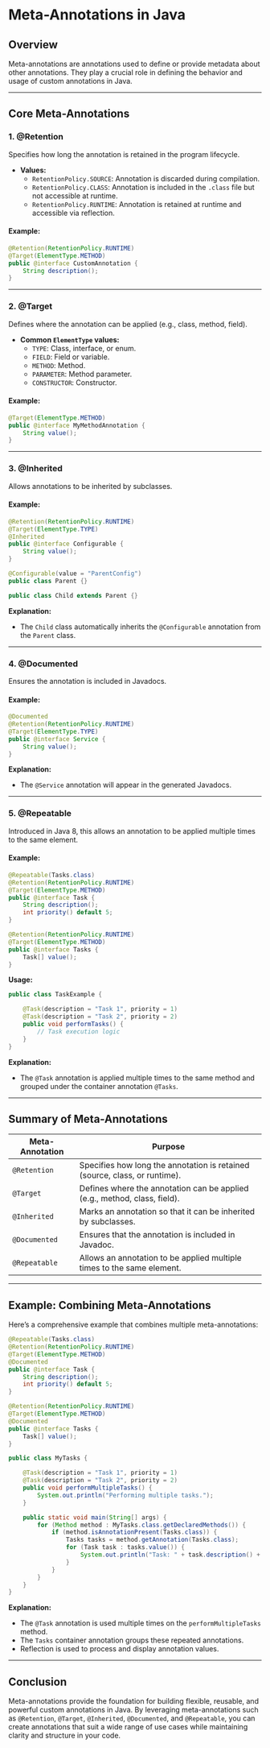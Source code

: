 # Meta-Annotations in Java

## Overview
Meta-annotations are annotations used to define or provide metadata about other annotations. They play a crucial role in defining the behavior and usage of custom annotations in Java.

---

## Core Meta-Annotations

### 1. **@Retention**
Specifies how long the annotation is retained in the program lifecycle.

- **Values:**
  - `RetentionPolicy.SOURCE`: Annotation is discarded during compilation.
  - `RetentionPolicy.CLASS`: Annotation is included in the `.class` file but not accessible at runtime.
  - `RetentionPolicy.RUNTIME`: Annotation is retained at runtime and accessible via reflection.

#### Example:
```java
@Retention(RetentionPolicy.RUNTIME)
@Target(ElementType.METHOD)
public @interface CustomAnnotation {
    String description();
}
```

---

### 2. **@Target**
Defines where the annotation can be applied (e.g., class, method, field).

- **Common `ElementType` values:**
  - `TYPE`: Class, interface, or enum.
  - `FIELD`: Field or variable.
  - `METHOD`: Method.
  - `PARAMETER`: Method parameter.
  - `CONSTRUCTOR`: Constructor.

#### Example:
```java
@Target(ElementType.METHOD)
public @interface MyMethodAnnotation {
    String value();
}
```

---

### 3. **@Inherited**
Allows annotations to be inherited by subclasses.

#### Example:
```java
@Retention(RetentionPolicy.RUNTIME)
@Target(ElementType.TYPE)
@Inherited
public @interface Configurable {
    String value();
}

@Configurable(value = "ParentConfig")
public class Parent {}

public class Child extends Parent {}
```

**Explanation:**
- The `Child` class automatically inherits the `@Configurable` annotation from the `Parent` class.

---

### 4. **@Documented**
Ensures the annotation is included in Javadocs.

#### Example:
```java
@Documented
@Retention(RetentionPolicy.RUNTIME)
@Target(ElementType.TYPE)
public @interface Service {
    String value();
}
```

**Explanation:**
- The `@Service` annotation will appear in the generated Javadocs.

---

### 5. **@Repeatable**
Introduced in Java 8, this allows an annotation to be applied multiple times to the same element.

#### Example:
```java
@Repeatable(Tasks.class)
@Retention(RetentionPolicy.RUNTIME)
@Target(ElementType.METHOD)
public @interface Task {
    String description();
    int priority() default 5;
}

@Retention(RetentionPolicy.RUNTIME)
@Target(ElementType.METHOD)
public @interface Tasks {
    Task[] value();
}
```

**Usage:**
```java
public class TaskExample {

    @Task(description = "Task 1", priority = 1)
    @Task(description = "Task 2", priority = 2)
    public void performTasks() {
        // Task execution logic
    }
}
```

**Explanation:**
- The `@Task` annotation is applied multiple times to the same method and grouped under the container annotation `@Tasks`.

---

## Summary of Meta-Annotations

| Meta-Annotation    | Purpose                                                            |
|--------------------|--------------------------------------------------------------------|
| `@Retention`       | Specifies how long the annotation is retained (source, class, or runtime). |
| `@Target`          | Defines where the annotation can be applied (e.g., method, class, field). |
| `@Inherited`       | Marks an annotation so that it can be inherited by subclasses.   |
| `@Documented`      | Ensures that the annotation is included in Javadoc.               |
| `@Repeatable`      | Allows an annotation to be applied multiple times to the same element. |

---

## Example: Combining Meta-Annotations

Here’s a comprehensive example that combines multiple meta-annotations:

```java
@Repeatable(Tasks.class)
@Retention(RetentionPolicy.RUNTIME)
@Target(ElementType.METHOD)
@Documented
public @interface Task {
    String description();
    int priority() default 5;
}

@Retention(RetentionPolicy.RUNTIME)
@Target(ElementType.METHOD)
@Documented
public @interface Tasks {
    Task[] value();
}

public class MyTasks {

    @Task(description = "Task 1", priority = 1)
    @Task(description = "Task 2", priority = 2)
    public void performMultipleTasks() {
        System.out.println("Performing multiple tasks.");
    }

    public static void main(String[] args) {
        for (Method method : MyTasks.class.getDeclaredMethods()) {
            if (method.isAnnotationPresent(Tasks.class)) {
                Tasks tasks = method.getAnnotation(Tasks.class);
                for (Task task : tasks.value()) {
                    System.out.println("Task: " + task.description() + " with priority: " + task.priority());
                }
            }
        }
    }
}
```

**Explanation:**
- The `@Task` annotation is used multiple times on the `performMultipleTasks` method.
- The `Tasks` container annotation groups these repeated annotations.
- Reflection is used to process and display annotation values.

---

## Conclusion
Meta-annotations provide the foundation for building flexible, reusable, and powerful custom annotations in Java. By leveraging meta-annotations such as `@Retention`, `@Target`, `@Inherited`, `@Documented`, and `@Repeatable`, you can create annotations that suit a wide range of use cases while maintaining clarity and structure in your code.

